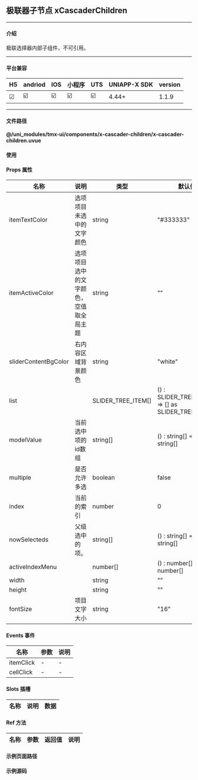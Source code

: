 
## 极联器子节点 xCascaderChildren

***

#### 介绍

极联选择器内部子组件，不可引用。

***

#### 平台兼容

| H5 | andriod | IOS | 小程序 | UTS | UNIAPP-X SDK | version |
| --- | --- | --- | --- | --- | --- | --- |
| ☑ | ☑️ | ☑️ | ☑️ | ☑️ | 4.44+ | 1.1.9 |

***

#### 文件路径

**@/uni_modules/tmx-ui/components/x-cascader-children/x-cascader-children.uvue**

#### 使用

<x-cascader-children></x-cascader-children>

#### Props 属性

| 名称 | 说明 | 类型 | 默认值 |
| ------ | ---- | ---- | ---- |
| itemTextColor | 选项项目未选中的文字颜色 | string | "#333333" |
| itemActiveColor | 选项项目选中的文字颜色，空值取全局主题 | string | "" |
| sliderContentBgColor | 右内容区域背景颜色 | string | "white" |
| list |  | SLIDER_TREE_ITEM[] | () : SLIDER_TREE_ITEM[] => [] as SLIDER_TREE_ITEM[] |
| modelValue | 当前选中项的id数组 | string[] | () : string[] => [] as string[] |
| multiple | 是否允许多选 | boolean | false |
| index | 当前的索引 | number | 0 |
| nowSelecteds | 父级选中的项。 | string[] | () : string[] => [] as string[] |
| activeIndexMenu |  | number[] | () : number[] => [] as number[] |
| width |  | string | "" |
| height |  | string | "" |
| fontSize | 项目文字大小 | string | "16" |



#### Events 事件

| 名称 | 参数 | 说明 |
| ------ | ---- | ---- |
| itemClick | - | - |
| cellClick | - | - |


#### Slots 插槽

| 名称 | 说明 | 数据 |
| ------ | ---- | ---- |


#### Ref 方法

| 名称 | 参数 | 返回值 | 说明 |
| ------ | ---- | ---- | ---- |


#### 示例页面路径



#### 示例源码


		
